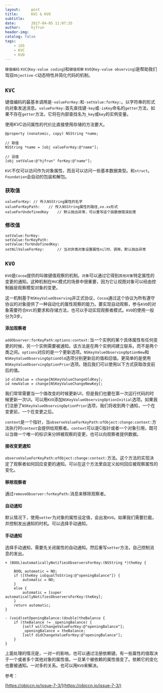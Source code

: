 ```yaml
---
layout:     post
title:      KVC & KVO
subtitle:   
date:       2017-04-05 11:07:35
author:     hjfrun
header-img: 
catalog: false
tags:
    - iOS
    - KVC
    - KVO
---
```




`键值编码` `KVC`(`Key-value coding`)和`键值观察` `KVO`(`Key-value observing`)是帮助我们驾驭`Objective-C`动态特性并简化代码的机制。



## `KVC`

键值编码的最基本调用是`-valueForKey:`和`-setValue:forKey:`。以字符串的形式向对象发送消息。`valueForKey:`首先查找键`-key`或`-isKey`命名的`getter`方法，如果不存在`getter`方法，它将在内部查找名为`_key`或`key`的实例变量。

使用KVC访问属性的代价比直接使用存储的方法要大。

```objc
@property (nonatomic, copy) NSString *name;

// 取值
NSString *name = [obj valueForKey:@"name"];

// 设值
[obj setValue:@"hjfrun" forKey:@"name"];
```

`KVC`不仅可以访问作为对象属性，而且可以访问一些基本数据类型。和`struct`。`Foundation`会自动的包装和解包。



### 获取值

```objc
valueForKey: // 传入NSString属性的名字
valueForKeyPath: 	// 传入NSString属性的路径,xx.xx形式
valueForUndefinedKey	// 默认抛出异常，可以重写这个函数做错误处理
```

### 修改值

```objc
setValue:forKey:
setValue:forKeyPath:
setValue:forUndefinedKey:
setNilValueForKey:		// 当对非类对象设置属性nil时，调用，默认抛出异常
```



## `KVO`

`KVO`是`Cocoa`提供的叫做键值观察的机制。`对象`可以通过它得到`其他对象`特定属性的变更的通知。这种机制在`MVC`模式的场景中很重要，因为它让视图对象可以经由控制器层观察模型对象的变更。

这一机制基于`NSKeyValueObserving`非正式协议，`Cocoa`通过这个协议为所有遵守协议的对象提供了一种自动化的属性观察的能力。要实现自动观察，参与`KVO`的对象需要符合`KVC`的要求和存储方法，也可以手动实现观察者模式。`KVO`的使用一般分为3步。

#### 添加观察者

`addObserver:forKeyPath:options:context:`当一个实例的某个具体属性有任何变更的时候，另一个实例需要被通知。该方法是在两个实例间建立联系，而不是两个类之间。`options`对应的是一个更新选项。`NSKeyValueObservingOptionNew`和`NSKeyValueObservingOptionOld`选项分别更新后的值和旧值。更简单的是使用`NSKeyValueObservingOptionPrior`选项。随后我们可以使用以下方式获取改变前后的值。

```objc
id oldValue = change[NSKeyValueChangeOldKey];
id newValue = change[NSKeyValueChangeNewKey];
```

我们常常需要当一个值改变的时候更新UI，但是我们也要在第一次运行代码的时候更新一次UI。可以用`KVO`添加`NSKeyValueObservingOptionInitial`选项。如果我们注册了`NSKeyValueObservingOptionPrior`选项，我们将收到两个通知，一个在变更前，一个在变更之后。

`context`是一个指针，当`observeValueForKeyPath:ofObject:change:context:`方法执行时`context`会提供给观察者。`context`可以是C指针或者一个对象引用，既可以当做一个唯一的标识来分辨被观察的变更，也可以向观察者提供数据。



#### 接收变更通知

`observeValueForKeyPath:ofObject:change:context:`方法。这个方法的实现决定了观察者如何回应变更的通知。可以在这个方法里自定义如何回应被观察属性的变化。

#### 移除观察者

通过`removeObserver:forKeyPath:`消息来移除观察者。



#### 自动通知

默认情况下，使用`setter`为对象的属性设定值，会出发`KVO`。如果我们需要拦截，并控制发出通知的时机。可以选择手动通知。

#### 手动通知

选择手动通知，需要先关闭属性的自动通知。然后重写`setter`方法，自己控制消息的发出。

```objc
+ (BOOL)automaticallyNotifiesObserversForKey:(NSString *)theKey {
 
    BOOL automatic = NO;
    if ([theKey isEqualToString:@"openingBalance"]) {
        automatic = NO;
    }
    else {
        automatic = [super automaticallyNotifiesObserversForKey:theKey];
    }
    return automatic;
}
```

```objc
- (void)setOpeningBalance:(double)theBalance {
    if (theBalance != _openingBalance) {
        [self willChangeValueForKey:@"openingBalance"];
        _openingBalance = theBalance;
        [self didChangeValueForKey:@"openingBalance"];
    }
}
```

上面处理的情况是，一对一的影响，也可以通过注册依赖键。有一些属性的值取决于一个或者多个其他对象的属性值。一旦某个被依赖的属性值变了。依赖它的变化也要被通知。一对多的关系。也可以用`KVO`来解决。



参考：

[https://objccn.io/issue-7-3/](https://objccn.io/issue-7-3/)